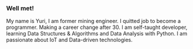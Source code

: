 ### Well met!

My name is Yuri, I am former mining engineer. I quitted job to become a programmer. Making a career change after 30. I am self-taught developer, learning Data Structures & Algorithms and Data Analysis with Python. I am passionate about IoT and Data-driven technologies.

<!--
### Hi there 👋
- 🌱 I’m currently learning Data Structures and Algorithms.
-->
<!--
**YuriSpiridonov/YuriSpiridonov** is a ✨ _special_ ✨ repository because its `README.md` (this file) appears on your GitHub profile.

Here are some ideas to get you started:

- 🔭 I’m currently working on ...
- 🌱 I’m currently learning ...
- 👯 I’m looking to collaborate on ...
- 🤔 I’m looking for help with ...
- 💬 Ask me about ...
- 📫 How to reach me: ...
- 😄 Pronouns: ...
- ⚡ Fun fact: ...
-->
